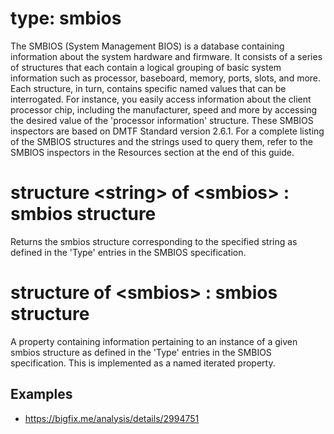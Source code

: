 # type: smbios

The SMBIOS (System Management BIOS) is a database containing information about the system hardware and firmware. It consists of a series of structures that each contain a logical grouping of basic system information such as processor, baseboard, memory, ports, slots, and more. Each structure, in turn, contains specific named values that can be interrogated. For instance, you easily access information about the client processor chip, including the manufacturer, speed and more by accessing the desired value of the &#39;processor information&#39; structure. These SMBIOS inspectors are based on DMTF Standard version 2.6.1. For a complete listing of the SMBIOS structures and the strings used to query them, refer to the SMBIOS inspectors in the Resources section at the end of this guide.

# structure &lt;string&gt; of &lt;smbios&gt; : smbios structure

Returns the smbios structure corresponding to the specified string as defined in the &#39;Type&#39; entries in the SMBIOS specification.

# structure of &lt;smbios&gt; : smbios structure

A property containing information pertaining to an instance of a given smbios structure as defined in the &#39;Type&#39; entries in the SMBIOS specification. This is implemented as a named iterated property.

## Examples

- https://bigfix.me/analysis/details/2994751

